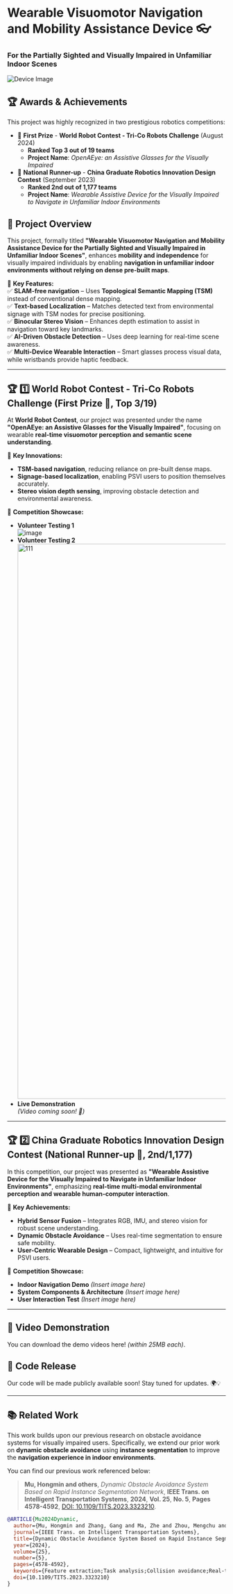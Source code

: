 # **Wearable Visuomotor Navigation and Mobility Assistance Device** 👓  
### **For the Partially Sighted and Visually Impaired in Unfamiliar Indoor Scenes**  

![Device Image](#)  <!-- Insert a relevant image of your wearable assistive device here -->

## **🏆 Awards & Achievements**  
This project was highly recognized in two prestigious robotics competitions:  

- 🥇 **First Prize** - **World Robot Contest - Tri-Co Robots Challenge** (August 2024)  
  - **Ranked Top 3 out of 19 teams**  
  - **Project Name**: *OpenAEye: an Assistive Glasses for the Visually Impaired*  
- 🥈 **National Runner-up** - **China Graduate Robotics Innovation Design Contest** (September 2023)  
  - **Ranked 2nd out of 1,177 teams**  
  - **Project Name**: *Wearable Assistive Device for the Visually Impaired to Navigate in Unfamiliar Indoor Environments*  

## **🌟 Project Overview**  
This project, formally titled **"Wearable Visuomotor Navigation and Mobility Assistance Device for the Partially Sighted and Visually Impaired in Unfamiliar Indoor Scenes"**, enhances **mobility and independence** for visually impaired individuals by enabling **navigation in unfamiliar indoor environments without relying on dense pre-built maps**.  

🚀 **Key Features:**  
✅ **SLAM-free navigation** – Uses **Topological Semantic Mapping (TSM)** instead of conventional dense mapping.  
✅ **Text-based Localization** – Matches detected text from environmental signage with TSM nodes for precise positioning.  
✅ **Binocular Stereo Vision** – Enhances depth estimation to assist in navigation toward key landmarks.  
✅ **AI-Driven Obstacle Detection** – Uses deep learning for real-time scene awareness.  
✅ **Multi-Device Wearable Interaction** – Smart glasses process visual data, while wristbands provide haptic feedback.  

---

## **🏆 1️⃣ World Robot Contest - Tri-Co Robots Challenge (First Prize 🥇, Top 3/19)**  
At **World Robot Contest**, our project was presented under the name **"OpenAEye: an Assistive Glasses for the Visually Impaired"**, focusing on wearable **real-time visuomotor perception and semantic scene understanding**.  

📌 **Key Innovations:**  
- **TSM-based navigation**, reducing reliance on pre-built dense maps.  
- **Signage-based localization**, enabling PSVI users to position themselves accurately.  
- **Stereo vision depth sensing**, improving obstacle detection and environmental awareness.  

📸 **Competition Showcase:**  
- **Volunteer Testing 1**  
  ![image](https://github.com/HongminMu/ZhuMang/assets/57067148/7820972f-91ab-4a45-aa9f-684060dc663b)  
- **Volunteer Testing 2**  
  <img width="1278" alt="111" src="https://github.com/user-attachments/assets/e6408f10-d5b1-4d98-bc37-b9c6c714f3fc">  
- **Live Demonstration**  
  *(Video coming soon! 🎥)*  

---

## **🏆 2️⃣ China Graduate Robotics Innovation Design Contest (National Runner-up 🥈, 2nd/1,177)**  
In this competition, our project was presented as **"Wearable Assistive Device for the Visually Impaired to Navigate in Unfamiliar Indoor Environments"**, emphasizing **real-time multi-modal environmental perception and wearable human-computer interaction**.  

📌 **Key Achievements:**  
- **Hybrid Sensor Fusion** – Integrates RGB, IMU, and stereo vision for robust scene understanding.  
- **Dynamic Obstacle Avoidance** – Uses real-time segmentation to ensure safe mobility.  
- **User-Centric Wearable Design** – Compact, lightweight, and intuitive for PSVI users.  

📸 **Competition Showcase:**  
- **Indoor Navigation Demo** *(Insert image here)*  
- **System Components & Architecture** *(Insert image here)*  
- **User Interaction Test** *(Insert image here)*  

---

## **🎥 Video Demonstration**  
You can download the demo videos here! *(within 25MB each)*.  

## **🚀 Code Release**  
Our code will be made publicly available soon! Stay tuned for updates. 🌍💡  

---

## **📚 Related Work**  
This work builds upon our previous research on obstacle avoidance systems for visually impaired users. Specifically, we extend our prior work on **dynamic obstacle avoidance** using **instance segmentation** to improve the **navigation experience in indoor environments**.  

You can find our previous work referenced below:  

> **Mu, Hongmin and others**, *Dynamic Obstacle Avoidance System Based on Rapid Instance Segmentation Network*, **IEEE Trans. on Intelligent Transportation Systems**, **2024**, **Vol. 25**, **No. 5**, **Pages 4578-4592**, [DOI: 10.1109/TITS.2023.3323210](https://doi.org/10.1109/TITS.2023.3323210).  

```bibtex
@ARTICLE{Mu2024Dynamic,
  author={Mu, Hongmin and Zhang, Gang and Ma, Zhe and Zhou, Mengchu and Cao, Zhengcai},
  journal={IEEE Trans. on Intelligent Transportation Systems}, 
  title={Dynamic Obstacle Avoidance System Based on Rapid Instance Segmentation Network}, 
  year={2024},
  volume={25},
  number={5},
  pages={4578-4592},
  keywords={Feature extraction;Task analysis;Collision avoidance;Real-time systems;Distance measurement;Cameras;Semantics;Obstacle avoidance;instance segmentation;mobility assistance;indoor navigation},
  doi={10.1109/TITS.2023.3323210}
}
